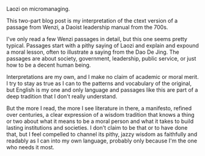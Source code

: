 Laozi on micromanaging.

This two-part blog post is my interpretation of the ctext version of a passage from Wenzi, a Daoist leadership manual from the 700s.

I've only read a few Wenzi passages in detail, but this one seems pretty typical. Passages start with a pithy saying of Laozi and explain and expound a moral lesson, often to illustrate a saying from the Dao De Jing. The passages are about society, government, leadership, public service, or just how to be a decent human being.

Interpretations are my own, and I make no claim of academic or moral merit. I try to stay as true as I can to the patterns and vocabulary of the original, but English is my one and only language and passages like this are part of a deep tradition that I don't really understand.

But the more I read, the more I see literature in there, a manifesto, refined over centuries, a clear expression of a wisdom tradition that knows a thing or two about what it means to be a moral person and what it takes to build lasting institutions and societies. I don't claim to be that or to have done that, but I feel compelled to channel its pithy, jazzy wisdom as faithfully and readably as I can into my own language, probably only because I'm the one who needs it most.
